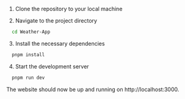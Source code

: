 1. Clone the repository to your local machine

2. Navigate to the project directory

```bash
  cd Weather-App
```

3. Install the necessary dependencies

```bash
  pnpm install
```

4. Start the development server

```bash
  pnpm run dev
```

The website should now be up and running on http://localhost:3000.